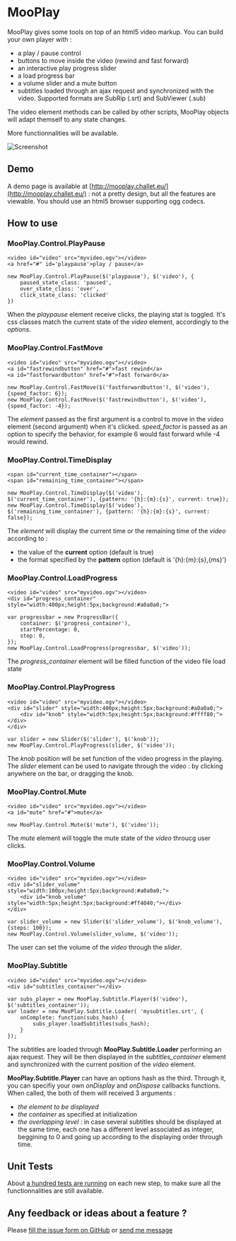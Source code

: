 MooPlay
=======


MooPlay gives some tools on top of an html5 video markup. You can build your own player with :

* a play / pause control
* buttons to move inside the video (rewind and fast forward)
* an interactive play progress slider
* a load progress bar
* a volume slider and a mute button
* subtitles loaded through an ajax request and synchronized with the video. Supported formats are SubRip (.srt) and SubViewer (.sub)
  
The video element methods can be called by other scripts, MooPlay objects will adapt themself to any state changes.

More functionnalities will be available.

![Screenshot](http://img441.imageshack.us/img441/1659/image4kp.png)


Demo
----

A demo page is available at [http://mooplay.challet.eu/](http://mooplay.challet.eu/) : not a pretty design, but all the features are viewable. You should use an html5 browser supporting ogg codecs.


How to use
----------

### MooPlay.Control.PlayPause
    
    <video id="video" src="myvideo.ogv"></video>
    <a href="#" id='playpause'>play / pause</a>

    new MooPlay.Control.PlayPause($('playpause'), $('video'), {
        paused_state_class: 'paused',
        over_state_class: 'over',
        click_state_class: 'clicked'
    })

When the *playpause* element receive clicks, the playing stat is toggled.
It's css classes match the current state of the *video* element, accordingly to the *options*.

### MooPlay.Control.FastMove

    <video id="video" src="myvideo.ogv"></video>
    <a id="fastrewindbutton" href="#">fast rewind</a>
    <a id="fastforwardbutton" href="#">fast forward</a>
    
    new MooPlay.Control.FastMove($('fastforwardbutton'), $('video'), {speed_factor: 6});
    new MooPlay.Control.FastMove($('fastrewindbutton'), $('video'), {speed_factor: -4});
    
The *element* passed as the first argument is a control to move in the *video* element (second argument) when it's clicked.
*speed_factor* is passed as an option to specify the behavior, for example 6 would fast forward while -4 would rewind.

### MooPlay.Control.TimeDisplay

    <span id="current_time_container"></span>
    <span id="remaining_time_container"></span>
    
    new MooPlay.Control.TimeDisplay($('video'), $('current_time_container'), {pattern: '{h}:{m}:{s}', current: true});
    new MooPlay.Control.TimeDisplay($('video'), $('remaining_time_container'), {pattern: '{h}:{m}:{s}', current: false});

The *element* will display the current time or the remaining time of the *video* according to :

* the value of the **current** option (default is true)
* the format specified by the **pattern** option (default is '{h}:{m}:{s},{ms}')

### MooPlay.Control.LoadProgress
    
    <video id="video" src="myvideo.ogv"></video>
    <div id="progress_container" style="width:400px;height:5px;background:#a0a0a0;">
    
    var progressbar = new ProgressBar({
        container: $('progress_container'),
        startPercentage: 0,
        step: 0,
    });
    new MooPlay.Control.LoadProgress(progressbar, $('video'));
    
The *progress_container* element will be filled function of the video file load state

### MooPlay.Control.PlayProgress

    <video id="video" src="myvideo.ogv"></video>
    <div id="slider" style="width:400px;height:5px;background:#a0a0a0;">
        <div id="knob" style="width:5px;height:5px;background:#ffff80;"></div>
    </div>
    
    var slider = new Slider($('slider'), $('knob'));
    new MooPlay.Control.PlayProgress(slider, $('video'));
    
The *knob* position will be set function of the video progress in the playing.
The *slider* element can be used to navigate through the video : by clicking anywhere on the bar, or dragging the knob.

### MooPlay.Control.Mute

    <video id="video" src="myvideo.ogv"></video>
    <a id="mute" href="#">mute</a>
    
    new MooPlay.Control.Mute($('mute'), $('video'));
    
The *mute* element will toggle the mute state of the *video* throucg user clicks.


### MooPlay.Control.Volume

    <video id="video" src="myvideo.ogv"></video>
    <div id="slider_volume" style="width:100px;height:5px;background:#a0a0a0;">
        <div id="knob_volume" style="width:5px;height:5px;background:#ff4040;"></div>
    </div>
    
    var slider_volume = new Slider($('slider_volume'), $('knob_volume'), {steps: 100});
    new MooPlay.Control.Volume(slider_volume, $('video'));
    
The user can set the volume of the *video* through the *slider*.

### MooPlay.Subtitle
    
    <video id="video" src="myvideo.ogv"></video>
    <div id="subtitles_container"></div>
    
    var subs_player = new MooPlay.Subtitle.Player($('video'), $('subtitles_container'));
    var loader = new MooPlay.Subtitle.Loader( 'mysubtitles.srt', {
        onComplete: function(subs_hash) {
            subs_player.loadSubtitles(subs_hash);
        }
    });

    
The subtitles are loaded through **MooPlay.Subtitle.Loader** performing an ajax request. They will be then displayed in the *subtitles_container* element and synchronized with the current position of the *video* element.

**MooPlay.Subtitle.Player** can have an options hash as the third. Through it, you can specifiy your own *onDisplay* and *onDispose* callbacks functions. When called, the both of them will received 3 arguments :

* *the element to be displayed*
* *the container* as specified at initialization
* *the overlapping level* : in case several subtitles should be displayed at the same time, each one has a different level associated as integer, beggining to 0 and going up according to the displaying order through time.

Unit Tests
----------

About [a hundred tests are running](http://mooplay.challet.eu/Specs/?specs=master) on each new step, to make sure all the functionnalities are still available.

Any feedback or ideas about a feature ?
---------------------------------------

Please [fill the issue form on GitHub](http://github.com/challet/MooPlay/issues) or [send me message](http://github.com/inbox/new/challet)


    
